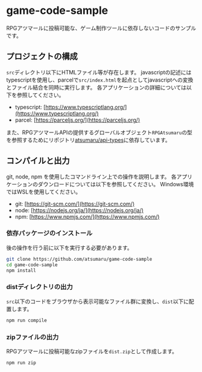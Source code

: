 # game-code-sample

RPGアツマールに投稿可能な、ゲーム制作ツールに依存しないコードのサンプルです。

## プロジェクトの構成

`src`ディレクトリ以下にHTMLファイル等が存在します。
javascriptの記述にはtypescriptを使用し、parcelで`src/index.html`を起点としてjavascriptへの変換とファイル結合を同時に実行します。
各アプリケーションの詳細については以下を参照してください。

- typescript: [https://www.typescriptlang.org/](https://www.typescriptlang.org/)
- parcel: [https://parceljs.org/](https://parceljs.org/)

また、RPGアツマールAPIの提供するグローバルオブジェクト`RPGAtsumaru`の型を参照するためにリポジトリ[atsumaru/api-types](https://github.com/atsumaru/api-types)に依存しています。

## コンパイルと出力

git, node, npm を使用したコマンドライン上での操作を説明します。
各アプリケーションのダウンロードについては以下を参照してください。
Windows環境ではWSLを使用してください。

- git: [https://git-scm.com/](https://git-scm.com/)
- node: [https://nodejs.org/ja/](https://nodejs.org/ja/)
- npm: [https://www.npmjs.com/](https://www.npmjs.com/)

### 依存パッケージのインストール

後の操作を行う前に以下を実行する必要があります。

```bash
git clone https://github.com/atsumaru/game-code-sample
cd game-code-sample
npm install
```

### distディレクトリの出力

`src`以下のコードをブラウザから表示可能なファイル群に変換し、`dist`以下に配置します。

```bash
npm run compile
```

### zipファイルの出力

RPGアツマールに投稿可能なzipファイルを`dist.zip`として作成します。

```bash
npm run zip
```
